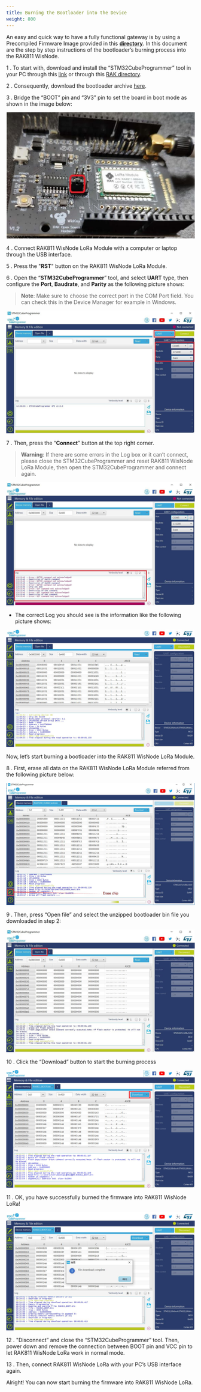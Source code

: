 ```yaml
---
title: Burning the Bootloader into the Device
weight: 800
---
```


An easy and quick way to have a fully functional gateway is by using a Precompiled Firmware Image provided in this [**directory**](https://downloads.rakwireless.com/en/LoRa/WisNode/Firmware/). In this document are the step by step instructions of the bootloader’s burning process into the RAK811 WisNode.

1 . To start with, download and install the “STM32CubeProgrammer” tool in your PC through this [link](https://www.st.com/content/st_com/en/products/development-tools/software-development-tools/stm32-software-development-tools/stm32-programmers/stm32cubeprog.html#overview) or through this [RAK directory](https://downloads.rakwireless.com/en/LoRa/RAK811/Tools/SetupSTM32CubeProgrammer-2.1.0.rar).

2 . Consequently, download the bootloader archive [here](https://downloads.rakwireless.com/en/LoRa/WisNode/Firmware/RAK811_BOOT_V3.0.0.0.rar).

3 . Bridge the “BOOT” pin and “3V3” pin to set the board in boot mode as shown in the image below:

![Figure 1: Shorted Boot and 3V3 pins ](../images/boot_short.jpg)

4 . Connect RAK811 WisNode LoRa Module with a computer or laptop through the USB interface.

5 . Press the "**RST**" button on the RAK811 WisNode LoRa Module.

6 . Open the “**STM32CubeProgrammer**” tool, and select **UART** type, then configure the **Port**, **Baudrate**, and **Parity** as the following picture shows:

>**Note**: Make sure to choose the correct port in the COM Port field. You can check this in the Device Manager for example in Windows.

![Figure 2: UART Settings in STM32CubeProgrammer](../images/uartstm32.jpg)

7 . Then, press the “**Connect**” button at the top right corner.

>**Warning**: If there are some errors in the Log box or it can’t connect, please close the STM32CubeProgrammer and reset RAK811 WisNode LoRa Module, then open the STM32CubeProgrammer and connect again.

![Figure 3: Errors Occurred During Connecting](../images/errors_stm32.jpg)

* The correct Log you should see is the information like the following picture shows:

![Figure 4: Successful Connection Log to your Device](../images/success_con.jpg)

Now, let’s start burning a bootloader into the RAK811 WisNode LoRa Module.

8 . First, erase all data on the RAK811 WisNode LoRa Module referred from the following picture below:

![Figure 5: Erasing the Data in the Chip](../images/erasing_data.jpg)

9 . Then, press “Open file” and select the unzipped bootloader bin file you downloaded in step 2:

![Figure 6: Opening the Bootloader file](../images/open_bootloader.jpg)

10 . Click the “Download” button to start the burning process

![Figure 7: Downloading of Bootloader to the device](../images/download_bootload.jpg)

11 . OK, you have successfully burned the firmware into RAK811 WisNode LoRa!

![Figure 8: Successfully Burned the Bootloader to the device](../images/success_burned.jpg)

12 . "Disconnect” and close the “STM32CubeProgrammer” tool. Then, power down and remove the connection between BOOT pin and VCC pin to let RAK811 WisNode LoRa work in normal mode.

13 . Then, connect RAK811 WisNode LoRa with your PC’s USB interface again.

Alright! You can now start burning the firmware into RAK811 WisNode LoRa.
